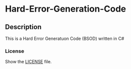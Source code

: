 # Hard-Error-Generation-Code

## Description 
This is a Hard Error Generatuon Code (BSOD) written in C#

### License 
Show the [LICENSE](LICENSE) file.
